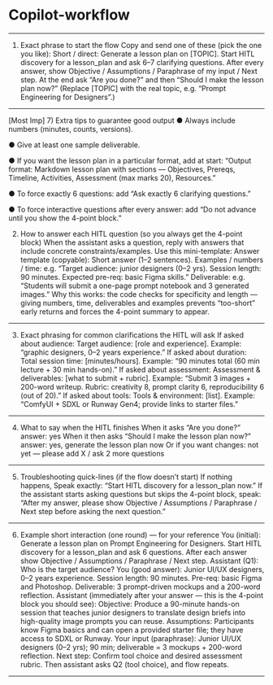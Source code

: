 # Copilot-workflow

________________________________________
1) Exact phrase to start the flow
Copy and send one of these (pick the one you like):
Short / direct:
Generate a lesson plan on [TOPIC]. Start HITL discovery for a lesson_plan and ask 6–7 clarifying questions. After every answer, show Objective / Assumptions / Paraphrase of my input / Next step. At the end ask “Are you done?” and then “Should I make the lesson plan now?”
(Replace [TOPIC] with the real topic, e.g. “Prompt Engineering for Designers”.)
________________________________________
[Most Imp]
7) Extra tips to guarantee good output
●	Always include numbers (minutes, counts, versions).

●	Give at least one sample deliverable.

●	If you want the lesson plan in a particular format, add at start: “Output format: Markdown lesson plan with sections — Objectives, Prereqs, Timeline, Activities, Assessment (max marks 20), Resources.”

●	To force exactly 6 questions: add “Ask exactly 6 clarifying questions.”

●	To force interactive questions after every answer: add “Do not advance until you show the 4-point block.”




2) How to answer each HITL question (so you always get the 4-point block)
When the assistant asks a question, reply with answers that include concrete constraints/examples. Use this mini-template:
Answer template (copyable):
Short answer (1–2 sentences).
 Examples / numbers / time: e.g. “Target audience: junior designers (0–2 yrs). Session length: 90 minutes. Expected pre-req: basic Figma skills.”
 Deliverable: e.g. “Students will submit a one-page prompt notebook and 3 generated images.”
Why this works: the code checks for specificity and length — giving numbers, time, deliverables and examples prevents “too-short” early returns and forces the 4-point summary to appear.
________________________________________
3) Exact phrasing for common clarifications the HITL will ask
If asked about audience:
Target audience: [role and experience]. Example: “graphic designers, 0–2 years experience.”
If asked about duration:
Total session time: [minutes/hours]. Example: “90 minutes total (60 min lecture + 30 min hands-on).”
If asked about assessment:
Assessment & deliverables: [what to submit + rubric]. Example: “Submit 3 images + 200-word writeup. Rubric: creativity 8, prompt clarity 6, reproducibility 6 (out of 20).”
If asked about tools:
Tools & environment: [list]. Example: “ComfyUI + SDXL or Runway Gen4; provide links to starter files.”
________________________________________
4) What to say when the HITL finishes
When it asks “Are you done?” answer:
yes
When it then asks “Should I make the lesson plan now?” answer:
yes, generate the lesson plan now
Or if you want changes:
not yet — please add X / ask 2 more questions
________________________________________
5) Troubleshooting quick-lines (if the flow doesn’t start)
If nothing happens, Speak exactly:
“Start HITL discovery for a lesson_plan now.”
If the assistant starts asking questions but skips the 4-point block, speak:
“After my answer, please show Objective / Assumptions / Paraphrase / Next step before asking the next question.”
________________________________________
6) Example short interaction (one round) — for your reference
You (initial):
Generate a lesson plan on Prompt Engineering for Designers. Start HITL discovery for a lesson_plan and ask 6 questions. After each answer show Objective / Assumptions / Paraphrase / Next step.
Assistant (Q1):
Who is the target audience?
You (good answer):
Junior UI/UX designers, 0–2 years experience. Session length: 90 minutes. Pre-req: basic Figma and Photoshop. Deliverable: 3 prompt-driven mockups and a 200-word reflection.
Assistant (immediately after your answer — this is the 4-point block you should see):
Objective: Produce a 90-minute hands-on session that teaches junior designers to translate design briefs into high-quality image prompts you can reuse.
 Assumptions: Participants know Figma basics and can open a provided starter file; they have access to SDXL or Runway.
 Your input (paraphrase): Junior UI/UX designers (0–2 yrs); 90 min; deliverable = 3 mockups + 200-word reflection.
 Next step: Confirm tool choice and desired assessment rubric.
Then assistant asks Q2 (tool choice), and flow repeats.
________________________________________







